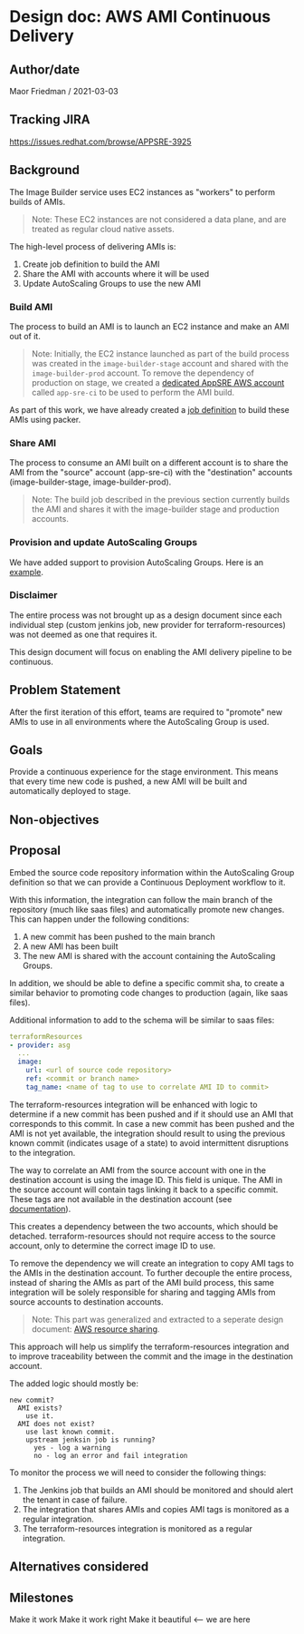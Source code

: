 # Design doc: AWS AMI Continuous Delivery

## Author/date

Maor Friedman / 2021-03-03

## Tracking JIRA

https://issues.redhat.com/browse/APPSRE-3925

## Background

The Image Builder service uses EC2 instances as "workers" to perform builds of AMIs.
> Note: These EC2 instances are not considered a data plane, and are treated as regular cloud native assets.

The high-level process of delivering AMIs is:
1. Create job definition to build the AMI
1. Share the AMI with accounts where it will be used
1. Update AutoScaling Groups to use the new AMI

### Build AMI

The process to build an AMI is to launch an EC2 instance and make an AMI out of it.
> Note: Initially, the EC2 instance launched as part of the build process was created in the `image-builder-stage` account and shared with the `image-builder-prod` account. To remove the dependency of production on stage, we created a [dedicated AppSRE AWS account](https://issues.redhat.com/browse/APPSRE-4405) called `app-sre-ci` to be used to perform the AMI build.

As part of this work, we have already created a [job definition](https://gitlab.cee.redhat.com/service/app-interface/-/blob/e006b480c002ed869eb66df04d62ed8ef1218f7e/resources/jenkins/image-builder/jobs-templates.yml) to build these AMIs using packer.

### Share AMI

The process to consume an AMI built on a different account is to share the AMI from the "source" account (app-sre-ci) with the "destination" accounts (image-builder-stage, image-builder-prod).
> Note: The build job described in the previous section currently builds the AMI and shares it with the image-builder stage and production accounts.

### Provision and update AutoScaling Groups

We have added support to provision AutoScaling Groups. Here is an [example](https://gitlab.cee.redhat.com/service/app-interface/-/blob/e006b480c002ed869eb66df04d62ed8ef1218f7e/data/services/image-builder/namespaces/workers-stage.yml#L173-186).

### Disclaimer

The entire process was not brought up as a design document since each individual step (custom jenkins job, new provider for terraform-resources) was not deemed as one that requires it.

This design document will focus on enabling the AMI delivery pipeline to be continuous.

## Problem Statement

After the first iteration of this effort, teams are required to "promote" new AMIs to use in all environments where the AutoScaling Group is used.

## Goals

Provide a continuous experience for the stage environment. This means that every time new code is pushed, a new AMI will be built and automatically deployed to stage.

## Non-objectives

## Proposal

Embed the source code repository information within the AutoScaling Group definition so that we can provide a Continuous Deployment workflow to it.

With this information, the integration can follow the main branch of the repository (much like saas files) and automatically promote new changes. This can happen under the following conditions:
1. A new commit has been pushed to the main branch
1. A new AMI has been built
1. The new AMI is shared with the account containing the AutoScaling Groups.

In addition, we should be able to define a specific commit sha, to create a similar behavior to promoting code changes to production (again, like saas files).

Additional information to add to the schema will be similar to saas files:
```yaml
terraformResources
- provider: asg
  ...
  image:
    url: <url of source code repository>
    ref: <commit or branch name>
    tag_name: <name of tag to use to correlate AMI ID to commit>
```

The terraform-resources integration will be enhanced with logic to determine if a new commit has been pushed and if it should use an AMI that corresponds to this commit. In case a new commit has been pushed and the AMI is not yet available, the integration should result to using the previous known commit (indicates usage of a state) to avoid intermittent disruptions to the integration.

The way to correlate an AMI from the source account with one in the destination account is using the image ID. This field is unique. The AMI in the source account will contain tags linking it back to a specific commit. These tags are not available in the destination account (see [documentation](https://docs.aws.amazon.com/AWSEC2/latest/UserGuide/sharingamis-explicit.html)).

This creates a dependency between the two accounts, which should be detached. terraform-resources should not require access to the source account, only to determine the correct image ID to use.

To remove the dependency we will create an integration to copy AMI tags to the AMIs in the destination account. To further decouple the entire process, instead of sharing the AMIs as part of the AMI build process, this same integration will be solely responsible for sharing and tagging AMIs from source accounts to destination accounts.
> Note: This part was generalized and extracted to a seperate design document: [AWS resource sharing](https://issues.redhat.com/browse/APPSRE-4621).

This approach will help us simplify the terraform-resources integration and to improve traceability between the commit and the image in the destination account.

The added logic should mostly be:
```
new commit?
  AMI exists?
    use it.
  AMI does not exist?
    use last known commit.
    upstream jenksin job is running?
      yes - log a warning
      no - log an error and fail integration
```

To monitor the process we will need to consider the following things:
1. The Jenkins job that builds an AMI should be monitored and should alert the tenant in case of failure.
1. The integration that shares AMIs and copies AMI tags is monitored as a regular integration.
1. The terraform-resources integration is monitored as a regular integration.

## Alternatives considered

## Milestones

Make it work
Make it work right
Make it beautiful <-- we are here
